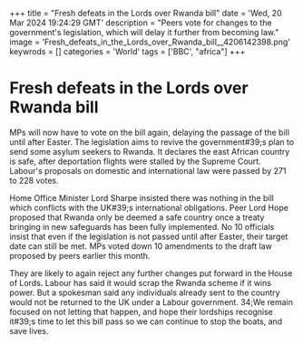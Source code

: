 +++
title = "Fresh defeats in the Lords over Rwanda bill"
date = 'Wed, 20 Mar 2024 19:24:29 GMT'
description = "Peers vote for changes to the government's legislation, which will delay it further from becoming law."
image = 'Fresh_defeats_in_the_Lords_over_Rwanda_bill__4206142398.png'
keywrods =  []
categories = 'World'
tags = ['BBC', "africa"]
+++

# Fresh defeats in the Lords over Rwanda bill

MPs will now have to vote on the bill again, delaying the passage of the bill until after Easter.
The legislation aims to revive the government<bb>#39;s plan to send some asylum seekers to Rwanda.
It declares the east African country is safe, after deportation flights were stalled by the Supreme Court.
Labour's proposals on domestic and international law were passed by 271 to 228 votes.

Home Office Minister Lord Sharpe insisted there was nothing in the bill which conflicts with the UK<bb>#39;s international obligations.
Peer Lord Hope proposed that Rwanda only be deemed a safe country once a treaty bringing in new safeguards has been fully implemented.
No 10 officials insist that even if the legislation is not passed until after Easter, their target date can still be met.
MPs voted down 10 amendments to the draft law proposed by peers earlier this month.

They are likely to again reject any further changes put forward in the House of Lords.
Labour has said it would scrap the Rwanda scheme if it wins power.
But a spokesman said any individuals already sent to the country would not be returned to the UK under a Labour government.
34;We remain focused on not letting that happen, and hope their lordships recognise it<bb>#39;s time to let this bill pass so we can continue to stop the boats, and save lives.


